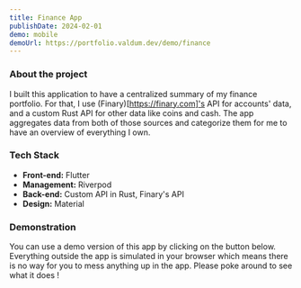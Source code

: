 ```yaml
---
title: Finance App
publishDate: 2024-02-01
demo: mobile
demoUrl: https://portfolio.valdum.dev/demo/finance
---
```


### About the project

I built this application to have a centralized summary of my finance portfolio. For that, I use (Finary)[https://finary.com]'s API for accounts' data, and a custom Rust API for other data like coins and cash. The app aggregates data from both of those sources and categorize them for me to have an overview of everything I own.

### Tech Stack

- **Front-end:** Flutter
- **Management:** Riverpod
- **Back-end:** Custom API in Rust, Finary's API
- **Design:** Material

### Demonstration

You can use a demo version of this app by clicking on the button below. Everything outside the app is simulated in your browser which means there is no way for you to mess anything up in the app. Please poke around to see what it does !